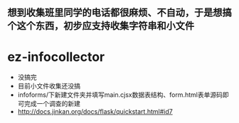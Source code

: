 ## 想到收集班里同学的电话都很麻烦、不自动，于是想搞个这个东西，初步应支持收集字符串和小文件
# ez-infocollector
- 没搞完
- 目前小文件收集还没搞
- infoforms/下新建文件夹并填写main.cjsx数据表结构、form.html表单源码即可完成一个调查的新建
- http://docs.jinkan.org/docs/flask/quickstart.html#id7